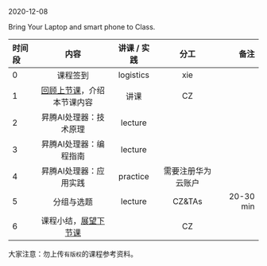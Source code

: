 2020-12-08

Bring Your Laptop and smart phone  to Class. 


| 时间段 |                        内容                        | 讲课 / 实践 |     分工      | 备注 |
| :----- | :------------------------------------------------: | :---------: | :-----------: | ---: |
| 0      |                      课程签到                      |  logistics  |      xie      |      |
| 1      | [回顾上节课](../WW12/WW12-Plan.md)，介绍本节课内容 |    讲课     |      CZ       |      |
| 2      |               昇腾AI处理器：技术原理               |   lecture   |               |      |
| 3      |               昇腾AI处理器：编程指南               |   lecture   |               |      |
| 4      |               昇腾AI处理器：应用实践               |  practice   | 需要注册华为云账户 |      |
| 5      |               分组与选题               |   lecture   |   CZ&TAs  |   20-30 min   |
| 6      |    课程小结，[展望下节课](../WW14/WW14-Plan.md)    |             |      CZ       |      |



大家注意：勿上传``有版权``的课程参考资料。
